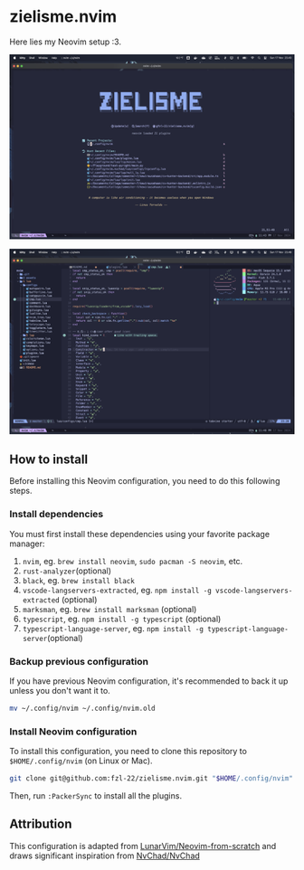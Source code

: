 # zielisme.nvim

Here lies my Neovim setup :3.

![](./assets/dashboard.png)

![](./assets/code.png)

## How to install

Before installing this Neovim configuration, you need to do this following steps.

### Install dependencies

You must first install these dependencies using your favorite package manager:

1. `nvim`, eg. `brew install neovim`, `sudo pacman -S neovim`, etc.
2. `rust-analyzer`(optional)
3. `black`, eg. `brew install black`
4. `vscode-langservers-extracted`, eg. `npm install -g vscode-langservers-extracted` (optional)
5. `marksman`, eg. `brew install marksman` (optional)
6. `typescript`, eg. `npm install -g typescript` (optional)
7. `typescript-language-server`, eg. `npm install -g typescript-language-server`(optional)

### Backup previous configuration

If you have previous Neovim configuration, it's recommended to back it up unless you don't want it to.

```bash
mv ~/.config/nvim ~/.config/nvim.old
```

### Install Neovim configuration

To install this configuration, you need to clone this repository to `$HOME/.config/nvim` (on Linux or Mac).

```bash
git clone git@github.com:fzl-22/zielisme.nvim.git "$HOME/.config/nvim" && nvim
```

Then, run `:PackerSync` to install all the plugins.

## Attribution

This configuration is adapted from [LunarVim/Neovim-from-scratch](https://github.com/LunarVim/Neovim-from-scratch) and draws significant inspiration from [NvChad/NvChad](https://github.com/NvChad/NvChad)

